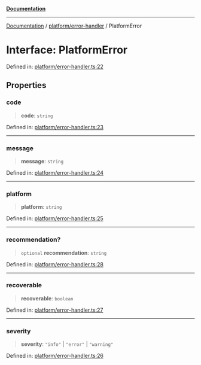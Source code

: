 [**Documentation**](../../../README.md)

***

[Documentation](../../../README.md) / [platform/error-handler](../README.md) / PlatformError

# Interface: PlatformError

Defined in: [platform/error-handler.ts:22](https://github.com/Jason-Vaughan/CLiTS/blob/08dc9183978ffe290c0eea07fbaf407630d61e44/src/platform/error-handler.ts#L22)

## Properties

### code

> **code**: `string`

Defined in: [platform/error-handler.ts:23](https://github.com/Jason-Vaughan/CLiTS/blob/08dc9183978ffe290c0eea07fbaf407630d61e44/src/platform/error-handler.ts#L23)

***

### message

> **message**: `string`

Defined in: [platform/error-handler.ts:24](https://github.com/Jason-Vaughan/CLiTS/blob/08dc9183978ffe290c0eea07fbaf407630d61e44/src/platform/error-handler.ts#L24)

***

### platform

> **platform**: `string`

Defined in: [platform/error-handler.ts:25](https://github.com/Jason-Vaughan/CLiTS/blob/08dc9183978ffe290c0eea07fbaf407630d61e44/src/platform/error-handler.ts#L25)

***

### recommendation?

> `optional` **recommendation**: `string`

Defined in: [platform/error-handler.ts:28](https://github.com/Jason-Vaughan/CLiTS/blob/08dc9183978ffe290c0eea07fbaf407630d61e44/src/platform/error-handler.ts#L28)

***

### recoverable

> **recoverable**: `boolean`

Defined in: [platform/error-handler.ts:27](https://github.com/Jason-Vaughan/CLiTS/blob/08dc9183978ffe290c0eea07fbaf407630d61e44/src/platform/error-handler.ts#L27)

***

### severity

> **severity**: `"info"` \| `"error"` \| `"warning"`

Defined in: [platform/error-handler.ts:26](https://github.com/Jason-Vaughan/CLiTS/blob/08dc9183978ffe290c0eea07fbaf407630d61e44/src/platform/error-handler.ts#L26)
